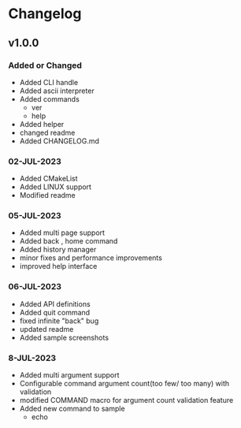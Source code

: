 # Changelog

## v1.0.0

### Added or Changed
- Added CLI handle
- Added ascii interpreter
- Added commands 
	- ver
	- help
- Added helper
- changed readme
- Added CHANGELOG.md

### 02-JUL-2023
- Added CMakeList
- Added LINUX support
- Modified readme

### 05-JUL-2023
- Added multi page support 
- Added back , home command
- Added history manager
- minor fixes and performance improvements
- improved help interface

### 06-JUL-2023
- Added API definitions 
- Added quit command
- fixed infinite "back" bug
- updated readme
- Added sample screenshots

### 8-JUL-2023
- Added multi argument support
- Configurable command argument count(too few/ too many) with validation
- modified COMMAND macro for argument count validation feature
- Added new command to sample
	- echo
